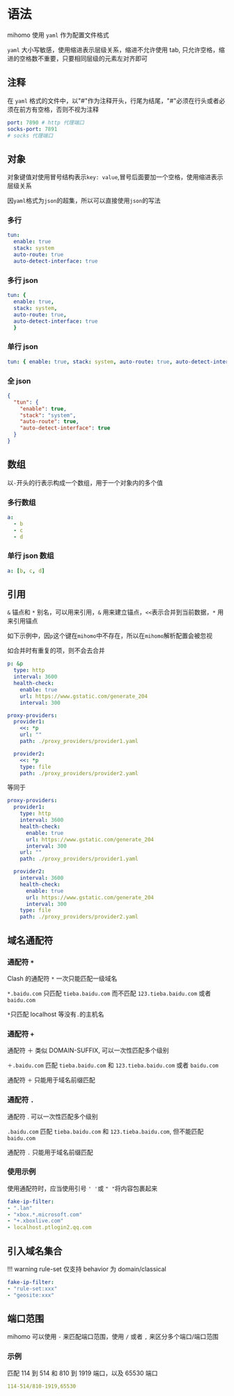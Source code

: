 # 语法

mihomo 使用 `yaml` 作为配置文件格式

`yaml` 大小写敏感，使用缩进表示层级关系，缩进不允许使用 tab, 只允许空格，缩进的空格数不重要，只要相同层级的元素左对齐即可

## 注释

在 `yaml` 格式的文件中，以"#"作为注释开头，行尾为结尾，"#"必须在行头或者必须在前方有空格，否则不视为注释

```{.yaml linenums="1"}
port: 7890 # http 代理端口
socks-port: 7891
# socks 代理端口
```

## 对象

对象键值对使用冒号结构表示`key: value`,冒号后面要加一个空格，使用缩进表示层级关系

因`yaml`格式为`json`的超集，所以可以直接使用`json`的写法

### 多行

```{.yaml linenums="1"}
tun:
  enable: true
  stack: system
  auto-route: true
  auto-detect-interface: true
```

### 多行 json

```{.yaml linenums="1"}
tun: { 
  enable: true,
  stack: system,
  auto-route: true,
  auto-detect-interface: true
  }
```

### 单行 json

```{.yaml linenums="1"}
tun: { enable: true, stack: system, auto-route: true, auto-detect-interface: true}
```

### 全 json

```{.json linenums="1"}
{
  "tun": {
    "enable": true,
    "stack": "system",
    "auto-route": true,
    "auto-detect-interface": true
  }
}
```

## 数组

以`-`开头的行表示构成一个数组，用于一个对象内的多个值

### 多行数组

```{.yaml linenums="1"}
a:
  - b
  - c
  - d
```

### 单行 json 数组

```{.yaml linenums="1"}
a: [b, c, d]
```

## 引用

`&` 锚点和 `*` 别名，可以用来引用，`&` 用来建立锚点，`<<`表示合并到当前数据，`*` 用来引用锚点

如下示例中，因`p`这个键在`mihomo`中不存在，所以在`mihomo`解析配置会被忽视

如合并时有重复的项，则不会去合并

```{.yaml linenums="1"}
p: &p
  type: http
  interval: 3600
  health-check:
    enable: true
    url: https://www.gstatic.com/generate_204
    interval: 300

proxy-providers:
  provider1:
    <<: *p
    url: ""
    path: ./proxy_providers/provider1.yaml

  provider2:
    <<: *p
    type: file
    path: ./proxy_providers/provider2.yaml
```

等同于

```{.yaml linenums="1"}
proxy-providers:
  provider1:
    type: http
    interval: 3600
    health-check:
      enable: true
      url: https://www.gstatic.com/generate_204
      interval: 300
    url: ""
    path: ./proxy_providers/provider1.yaml

  provider2:
    interval: 3600
    health-check:
      enable: true
      url: https://www.gstatic.com/generate_204
      interval: 300
    type: file
    path: ./proxy_providers/provider2.yaml
```

## 域名通配符

### 通配符 `*`

Clash 的通配符 `*` 一次只能匹配一级域名

`*.baidu.com` 只匹配 `tieba.baidu.com` 而不匹配 `123.tieba.baidu.com` 或者 `baidu.com`

`*`只匹配 localhost 等没有`.`的主机名

### 通配符 `+`

通配符 ＋ 类似 DOMAIN-SUFFIX, 可以一次性匹配多个级别

`＋.baidu.com` 匹配 `tieba.baidu.com` 和 `123.tieba.baidu.com` 或者 `baidu.com`

通配符 `＋` 只能用于域名前缀匹配

### 通配符 `.`

通配符 . 可以一次性匹配多个级别

`.baidu.com` 匹配 `tieba.baidu.com` 和 `123.tieba.baidu.com`, 但不能匹配 `baidu.com`

通配符 `.` 只能用于域名前缀匹配

### 使用示例

使用通配符时，应当使用引号 `' '`或 `" "`将内容包裹起来

```{.yaml linenums="1"}
fake-ip-filter:
- ".lan"
- "xbox.*.microsoft.com"
- "+.xboxlive.com"
- localhost.ptlogin2.qq.com
```

## 引入域名集合

!!! warning
    rule-set 仅支持 behavior 为 domain/classical

```{.yaml linenums="1"}
fake-ip-filter:
- "rule-set:xxx"
- "geosite:xxx"
```

## 端口范围

mihomo 可以使用 `-` 来匹配端口范围，使用 `/` 或者 `,` 来区分多个端口/端口范围

### 示例

匹配 114 到 514 和 810 到 1919 端口，以及 65530 端口

```{.yaml linenums="1"}
114-514/810-1919,65530
```

<!--
## 时间格式

mihomo 支持两种时间格式，分别是整数和持续时间

=== "整数格式"
    ```{.yaml linenums="1"}
    interval: 3600
    ```

=== "持续时间格式"
    ```{.yaml linenums="1"}
    interval: 1h
    ``` 
-->
